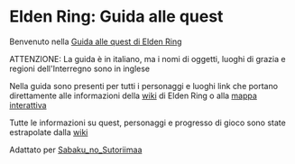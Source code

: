 # Elden Ring: Guida alle quest

Benvenuto nella [Guida alle quest di Elden Ring](https://github.com/IlSignorMaster/Elden-Ring-Guida-Alle-Quest/wiki)

ATTENZIONE: La guida è in italiano, ma i nomi di oggetti, luoghi di grazia e regioni dell'Interregno sono in inglese

Nella guida sono presenti per tutti i personaggi e luoghi link che portano direttamente alle informazioni della [wiki](https://eldenring.wiki.fextralife.com/Elden+Ring+Wiki) di Elden Ring o alla [mappa interattiva](https://eldenring.wiki.fextralife.com/Interactive+Map)

Tutte le informazioni su quest, personaggi e progresso di gioco sono state estrapolate dalla [wiki](https://eldenring.wiki.fextralife.com/Elden+Ring+Wiki)

Adattato per [Sabaku_no_Sutoriimaa](https://www.twitch.tv/sabaku_no_sutoriimaa)
